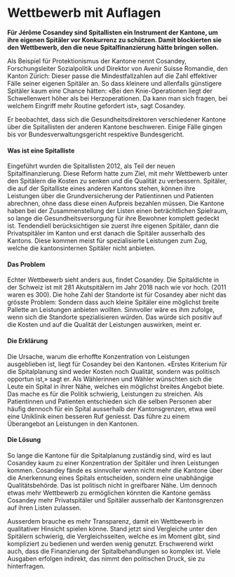 # Wettbewerb mit Auflagen

**Für Jérôme Cosandey sind Spitallisten ein Instrument der Kantone, um ihre eigenen Spitäler vor Konkurrenz zu schützen. Damit blockierten sie den Wettbewerb, den die neue Spitalfinanzierung hätte bringen sollen.**

Als Beispiel für Protektionismus der Kantone nennt Cosandey, Forschungsleiter Sozialpolitik und Direktor von Avenir Suisse Romandie, den Kanton Zürich: Dieser passe die Mindestfallzahlen auf die Zahl effektiver Fälle seiner eigenen Spitäler an.  So dass kleinere und allenfalls günstigere Spitäler kaum eine Chance hätten: «Bei den Knie-Operationen liegt der Schwellenwert höher als bei Herzoperationen. Da kann man sich fragen, bei welchem Eingriff mehr Routine gefordert ist», sagt Cosandey.

Er beobachtet, dass sich die Gesundheitsdirektoren verschiedener Kantone über die Spitallisten der anderen Kantone beschweren. Einige Fälle gingen bis vor Bundesverwaltungsgericht respektive Bundesgericht.


#### Was ist eine Spitalliste

Eingeführt wurden die Spitallisten 2012, als Teil der neuen Spitalfinanzierung. Diese Reform hatte zum Ziel, mit mehr Wettbewerb unter den Spitälern die Kosten zu senken und die Qualität zu verbessern. Spitäler, die auf der Spitalliste eines anderen Kantons stehen, können ihre Leistungen über die Grundversicherung der Patientinnen und Patienten abrechnen, ohne dass diese einen Aufpreis bezahlen müssen. 
Die Kantone haben bei der Zusammenstellung der Listen einen beträchtlichen Spielraum, so lange die Gesundheitsversorgung für ihre Bewohner komplett gedeckt ist. Tendendiell berücksichtigen sie zuerst ihre eigenen Spitäler, dann die Privatspitäler im Kanton und erst danach die Spitäler ausserhalb des Kantons. Diese kommen meist für spezialisierte Leistungen zum Zug, welche die kantonsinternen Spitäler nicht anbieten. 

#### Das Problem

Echter Wettbewerb sieht anders aus, findet Cosandey. Die Spitaldichte in der Schweiz ist mit 281 Akutspitälern im Jahr 2018 nach wie vor hoch. (2011 waren es 300). Die hohe Zahl der Standorte ist für Cosandey aber nicht das grösste Problem: Sondern dass auch kleine Spitäler eine möglichst breite Pallette an Leistungen anbieten wollten. Sinnvoller wäre es ihm zufolge, wenn sich die Standorte spezialisieren würden. Das würde sich positiv auf die Kosten und auf die Qualität der Leistungen auswirken, meint er. 


#### Die Erklärung

Die Ursache, warum die erhoffte Konzentration von Leistungen ausgeblieben ist, liegt für Cosandey bei den Kantonen. «Erstes Kriterium für die Spitalplanung sind weder Kosten noch Qualität, sondern was politisch opportun ist,» sagt er. Als Wählerinnen und Wähler wünschten sich die Leute ein Spital in ihrer Nähe, welches ein möglichst breites Angebot biete. Das mache es für die Politik schwierig, Leistungen zu streichen. 
Als Patientinnen und Patienten entschieden sich die selben Personen aber häufig dennoch für ein Spital ausserhalb der Kantonsgrenzen, etwa weil eine Uniklinik einen besseren Ruf geniesst. Das führe zu einem Überangebot an Leistungen in den Kantonen. 

#### Die Lösung

So lange die Kantone für die Spitalplanung zuständig sind, wird es laut Cosandey kaum zu einer Konzentration der Spitäler und ihren Leistungen kommen. Cosandey fände es sinnvoller wenn nicht mehr die Kantone über die Anerkennung eines Spitals entscheiden, sondern eine unabhängige Qualitätsbehörde. 
Das ist politisch nicht in greifbarer Nähe. Um dennoch etwas mehr Wettbewerb zu ermöglichen könnten die Kantone gemäss Cosandey mehr Privatspitäler und Spitäler ausserhalb der Kantonsgrenzen auf ihren Listen zulassen. 

Ausserdem brauche es mehr Transparenz, damit ein Wettbewerb in qualitativer Hinsicht spielen könne. Stand jetzt sind Vergleiche unter den Spitälern schwierig, die Vergleichsseiten, welche es im Moment gibt, sind kompliziert zu bedienen und werden wenig genutzt. Erschwerend wirkt auch, dass die Finanzierung der Spitalbehandlungen so komplex ist. Viele Ausgaben erfolgen indirekt, das nimmt den politischen Druck, sie zu hinterfragen. 
